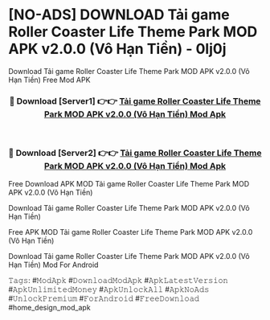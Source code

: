 # [NO-ADS] DOWNLOAD Tải game Roller Coaster Life Theme Park MOD APK v2.0.0 (Vô Hạn Tiền) - 0lj0j
Download Tải game Roller Coaster Life Theme Park MOD APK v2.0.0 (Vô Hạn Tiền) Free Mod APK

<div align="center">
<h3>🔴 Download [Server1] 👉👉 <a href="https://apk-comot.site?title=Tải_game_Roller_Coaster_Life_Theme_Park_MOD_APK_v2.0.0_(Vô_Hạn_Tiền)">Tải game Roller Coaster Life Theme Park MOD APK v2.0.0 (Vô Hạn Tiền) Mod Apk</a></h3><br>

<h3>🔴 Download [Server2] 👉👉 <a href="https://apk-comot.site?title=Tải_game_Roller_Coaster_Life_Theme_Park_MOD_APK_v2.0.0_(Vô_Hạn_Tiền)">Tải game Roller Coaster Life Theme Park MOD APK v2.0.0 (Vô Hạn Tiền) Mod Apk</a></h3>
</div>


Free Download APK MOD Tải game Roller Coaster Life Theme Park MOD APK v2.0.0 (Vô Hạn Tiền)

Download Tải game Roller Coaster Life Theme Park MOD APK v2.0.0 (Vô Hạn Tiền) 

Free APK MOD Tải game Roller Coaster Life Theme Park MOD APK v2.0.0 (Vô Hạn Tiền) 

Download Tải game Roller Coaster Life Theme Park MOD APK v2.0.0 (Vô Hạn Tiền) Mod For Android

𝚃𝚊𝚐𝚜: #𝙼𝚘𝚍𝙰𝚙𝚔 #𝙳𝚘𝚠𝚗𝚕𝚘𝚊𝚍𝙼𝚘𝚍𝙰𝚙𝚔 #𝙰𝚙𝚔𝙻𝚊𝚝𝚎𝚜𝚝𝚅𝚎𝚛𝚜𝚒𝚘𝚗 #𝙰𝚙𝚔𝚄𝚗𝚕𝚒𝚖𝚒𝚝𝚎𝚍𝙼𝚘𝚗𝚎𝚢 #𝙰𝚙𝚔𝚄𝚗𝚕𝚘𝚌𝚔𝙰𝚕𝚕 #𝙰𝚙𝚔𝙽𝚘𝙰𝚍𝚜 #𝚄𝚗𝚕𝚘𝚌𝚔𝙿𝚛𝚎𝚖𝚒𝚞𝚖 #𝙵𝚘𝚛𝙰𝚗𝚍𝚛𝚘𝚒𝚍 #𝙵𝚛𝚎𝚎𝙳𝚘𝚠𝚗𝚕𝚘𝚊𝚍 #home_design_mod_apk